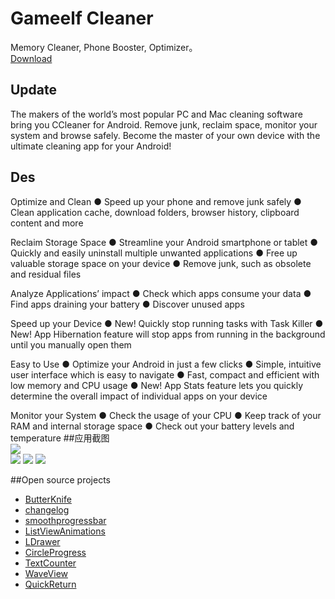 # Gameelf Cleaner
Memory Cleaner, Phone Booster, Optimizer。 <br> 
[Download](https://github.com/ChouEdward/GameElf-Cleaner/raw/master/gameelf%20cleaner.apk)  
## Update
The makers of the world’s most popular PC and Mac cleaning software bring you CCleaner for Android.
Remove junk, reclaim space, monitor your system and browse safely. Become the master of your own device with the ultimate cleaning app for your Android!

## Des
Optimize and Clean
● Speed up your phone and remove junk safely
● Clean application cache, download folders, browser history, clipboard content and more


Reclaim Storage Space
● Streamline your Android smartphone or tablet
● Quickly and easily uninstall multiple unwanted applications
● Free up valuable storage space on your device
● Remove junk, such as obsolete and residual files

Analyze Applications’ impact
● Check which apps consume your data
● Find apps draining your battery
● Discover unused apps

Speed up your Device
● New! Quickly stop running tasks with Task Killer
● New! App Hibernation feature will stop apps from running in the background until you manually open them

Easy to Use
● Optimize your Android in just a few clicks
● Simple, intuitive user interface which is easy to navigate
● Fast, compact and efficient with low memory and CPU usage
● New! App Stats feature lets you quickly determine the overall impact of individual apps on your device


Monitor your System
● Check the usage of your CPU
● Keep track of your RAM and internal storage space
● Check out your battery levels and temperature
##应用截图
<br>
![](https://github.com/joyoyao/superCleanMaster/blob/master/screenshot/home.jpg)  
![](https://github.com/joyoyao/superCleanMaster/blob/master/screenshot/1.jpg) 
![](https://github.com/joyoyao/superCleanMaster/blob/master/screenshot/2.jpg) 
![](https://github.com/joyoyao/superCleanMaster/blob/master/screenshot/3.jpg) 

##Open source projects
* [ButterKnife](http://jakewharton.github.io/butterknife/)  
* [changelog](https://github.com/gabrielemariotti/changeloglib)  
* [smoothprogressbar](https://github.com/castorflex/SmoothProgressBar)  
* [ListViewAnimations](https://github.com/nhaarman/ListViewAnimations)  
* [LDrawer](https://github.com/ikimuhendis/LDrawer)  
* [CircleProgress](https://github.com/lzyzsd/CircleProgress)  
* [TextCounter](https://github.com/premnirmal/TextCounter)  
* [WaveView](https://github.com/john990/WaveView) 
* [QuickReturn](https://github.com/lawloretienne/QuickReturn) 
